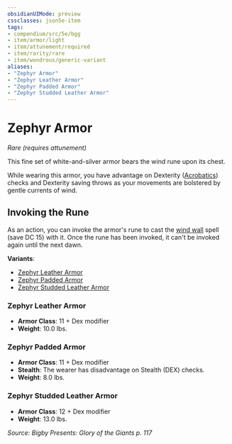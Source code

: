 ```yaml
---
obsidianUIMode: preview
cssclasses: json5e-item
tags:
- compendium/src/5e/bgg
- item/armor/light
- item/attunement/required
- item/rarity/rare
- item/wondrous/generic-variant
aliases: 
- "Zephyr Armor"
- "Zephyr Leather Armor"
- "Zephyr Padded Armor"
- "Zephyr Studded Leather Armor"
---
```

# Zephyr Armor
*Rare (requires attunement)*  


This fine set of white-and-silver armor bears the wind rune upon its chest.

While wearing this armor, you have advantage on Dexterity ([Acrobatics](Mechanics/Rules/skills.md#Acrobatics)) checks and Dexterity saving throws as your movements are bolstered by gentle currents of wind.

## Invoking the Rune

As an action, you can invoke the armor's rune to cast the [wind wall](Mechanics/spells/wind-wall.md) spell (save DC 15) with it. Once the rune has been invoked, it can't be invoked again until the next dawn.

**Variants**:
- [Zephyr Leather Armor](#Zephyr%20Leather%20Armor)
- [Zephyr Padded Armor](#Zephyr%20Padded%20Armor)
- [Zephyr Studded Leather Armor](#Zephyr%20Studded%20Leather%20Armor)

### Zephyr Leather Armor

- **Armor Class**: 11 + Dex modifier
- **Weight**: 10.0 lbs.

### Zephyr Padded Armor

- **Armor Class**: 11 + Dex modifier
- **Stealth**: The wearer has disadvantage on Stealth (DEX) checks.
- **Weight**: 8.0 lbs.

### Zephyr Studded Leather Armor

- **Armor Class**: 12 + Dex modifier
- **Weight**: 13.0 lbs.


*Source: Bigby Presents: Glory of the Giants p. 117*